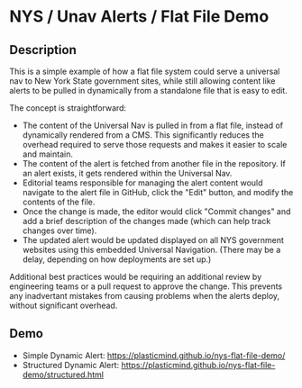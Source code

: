 # NYS / Unav Alerts / Flat File Demo

## Description

This is a simple example of how a flat file system could serve a universal nav to New York State government sites, while still allowing content like alerts to be pulled in dynamically from a standalone file that is easy to edit.

The concept is straightforward:

- The content of the Universal Nav is pulled in from a flat file, instead of dynamically rendered from a CMS. This significantly reduces the overhead required to serve those requests and makes it easier to scale and maintain.
- The content of the alert is fetched from another file in the repository. If an alert exists, it gets rendered within the Universal Nav.
- Editorial teams responsible for managing the alert content would navigate to the alert file in GitHub, click the "Edit" button, and modify the contents of the file.
- Once the change is made, the editor would click "Commit changes" and add a brief description of the changes made (which can help track changes over time).
- The updated alert would be updated displayed on all NYS government websites using this embedded Universal Navigation. (There may be a delay, depending on how deployments are set up.)

Additional best practices would be requiring an additional review by engineering teams or a pull request to approve the change. This prevents any inadvertant mistakes from causing problems when the alerts deploy, without significant overhead.

## Demo

- Simple Dynamic Alert: https://plasticmind.github.io/nys-flat-file-demo/
- Structured Dynamic Alert: https://plasticmind.github.io/nys-flat-file-demo/structured.html

